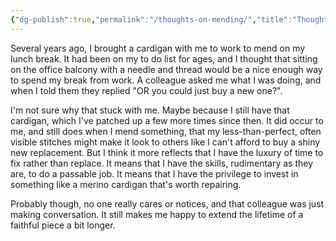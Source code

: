 ```yaml
---
{"dg-publish":true,"permalink":"/thoughts-on-mending/","title":"Thoughts on mending","tags":["sustainability"],"created":"2023-02-19"}
---
```



Several years ago, I brought a cardigan with me to work to mend on my lunch break. It had been on my to do list for ages, and I thought that sitting on the office balcony with a needle and thread would be a nice enough way to spend my break from work. A colleague asked me what I was doing, and when I told them they replied "OR you could just buy a new one?".

I'm not sure why that stuck with me. Maybe because I still have that cardigan, which I've patched up a few more times since then. It did occur to me, and still does when I mend something, that my less-than-perfect, often visible stitches might make it look to others like I can't afford to buy a shiny new replacement. But I think it more reflects that I have the luxury of time to fix rather than replace. It means that I have the skills, rudimentary as they are, to do a passable job. It means that I have the privilege to invest in something like a merino cardigan that's worth repairing.

Probably though, no one really cares or notices, and that colleague was just making conversation. It still makes me happy to extend the lifetime of a faithful piece a bit longer.